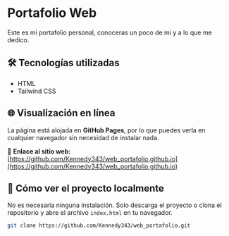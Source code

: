 # Portafolio Web

Este es mi portafolio personal, conoceras un poco de mi y a lo que me dedico.

## 🛠 Tecnologías utilizadas

- HTML
- Tailwind CSS

## 🌐 Visualización en línea

La página está alojada en **GitHub Pages**, por lo que puedes verla en cualquier navegador sin necesidad de instalar nada.

📎 **Enlace al sitio web:**  
[https://github.com/Kennedy343/web_portafolio.github.io](https://github.com/Kennedy343/web_portafolio.github.io)

## 🚀 Cómo ver el proyecto localmente

No es necesaria ninguna instalación. Solo descarga el proyecto o clona el repositorio y abre el archivo `index.html` en tu navegador.

```bash
git clone https://github.com/Kennedy343/web_portafolio.git
```
